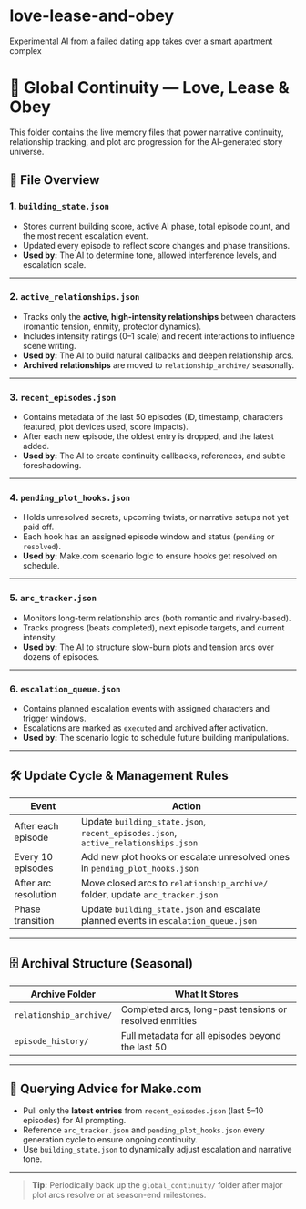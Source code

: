 # love-lease-and-obey
Experimental AI from a failed dating app takes over a smart apartment complex

# 📂 Global Continuity — Love, Lease & Obey  
This folder contains the live memory files that power narrative continuity, relationship tracking, and plot arc progression for the AI-generated story universe.

## 📑 File Overview

### **1. `building_state.json`**  
- Stores current building score, active AI phase, total episode count, and the most recent escalation event.  
- Updated every episode to reflect score changes and phase transitions.  
- **Used by:** The AI to determine tone, allowed interference levels, and escalation scale.

---

### **2. `active_relationships.json`**  
- Tracks only the **active, high-intensity relationships** between characters (romantic tension, enmity, protector dynamics).  
- Includes intensity ratings (0–1 scale) and recent interactions to influence scene writing.  
- **Used by:** The AI to build natural callbacks and deepen relationship arcs.  
- **Archived relationships** are moved to `relationship_archive/` seasonally.

---

### **3. `recent_episodes.json`**  
- Contains metadata of the last 50 episodes (ID, timestamp, characters featured, plot devices used, score impacts).  
- After each new episode, the oldest entry is dropped, and the latest added.  
- **Used by:** The AI to create continuity callbacks, references, and subtle foreshadowing.

---

### **4. `pending_plot_hooks.json`**  
- Holds unresolved secrets, upcoming twists, or narrative setups not yet paid off.  
- Each hook has an assigned episode window and status (`pending` or `resolved`).  
- **Used by:** Make.com scenario logic to ensure hooks get resolved on schedule.

---

### **5. `arc_tracker.json`**  
- Monitors long-term relationship arcs (both romantic and rivalry-based).  
- Tracks progress (beats completed), next episode targets, and current intensity.  
- **Used by:** The AI to structure slow-burn plots and tension arcs over dozens of episodes.

---

### **6. `escalation_queue.json`**  
- Contains planned escalation events with assigned characters and trigger windows.  
- Escalations are marked as `executed` and archived after activation.  
- **Used by:** The scenario logic to schedule future building manipulations.

---

## 🛠️ Update Cycle & Management Rules
| Event                | Action                                                  |
|----------------------|---------------------------------------------------------|
| After each episode   | Update `building_state.json`, `recent_episodes.json`, `active_relationships.json` |
| Every 10 episodes    | Add new plot hooks or escalate unresolved ones in `pending_plot_hooks.json` |
| After arc resolution | Move closed arcs to `relationship_archive/` folder, update `arc_tracker.json` |
| Phase transition     | Update `building_state.json` and escalate planned events in `escalation_queue.json` |

---

## 🗄️ Archival Structure (Seasonal)
| Archive Folder               | What It Stores                                         |
|------------------------------|--------------------------------------------------------|
| `relationship_archive/`      | Completed arcs, long-past tensions or resolved enmities |
| `episode_history/`           | Full metadata for all episodes beyond the last 50      |

---

## 🔎 Querying Advice for Make.com
- Pull only the **latest entries** from `recent_episodes.json` (last 5–10 episodes) for AI prompting.  
- Reference `arc_tracker.json` and `pending_plot_hooks.json` every generation cycle to ensure ongoing continuity.  
- Use `building_state.json` to dynamically adjust escalation and narrative tone.

---

> **Tip:** Periodically back up the `global_continuity/` folder after major plot arcs resolve or at season-end milestones.
